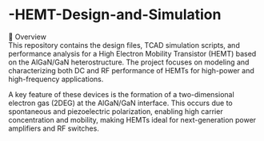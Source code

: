 # -HEMT-Design-and-Simulation

📖 Overview
<br>
This repository contains the design files, TCAD simulation scripts, and performance analysis for a High Electron Mobility Transistor (HEMT) based on the AlGaN/GaN heterostructure.
The project focuses on modeling and characterizing both DC and RF performance of HEMTs for high-power and high-frequency applications.

A key feature of these devices is the formation of a two-dimensional electron gas (2DEG) at the AlGaN/GaN interface. This occurs due to spontaneous and piezoelectric polarization, enabling high carrier concentration and mobility, making HEMTs ideal for next-generation power amplifiers and RF switches.
